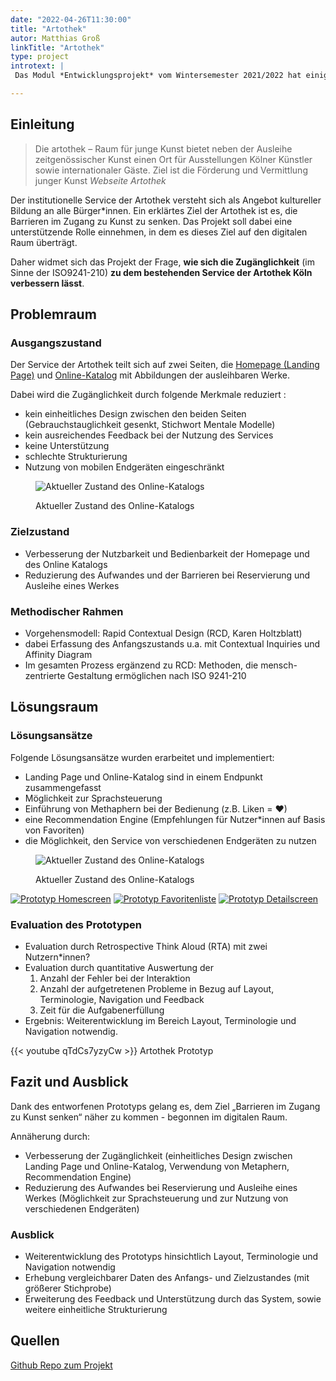 ```yaml
---
date: "2022-04-26T11:30:00"
title: "Artothek"
autor: Matthias Groß
linkTitle: "Artothek"
type: project
introtext: | 
 Das Modul *Entwicklungsprojekt* vom Wintersemester 2021/2022 hat einige besondere Projekte hervorgebracht, darunter auch das Projekt *Artothek*, von Liana Kwint und Julian Schiller.

---
```





## Einleitung

> Die artothek – Raum für junge Kunst bietet neben der Ausleihe zeitgenössischer Kunst einen Ort für Ausstellungen Kölner Künstler sowie internationaler Gäste. Ziel ist die Förderung und Vermittlung junger Kunst <cite>Webseite Artothek</cite>

Der institutionelle Service der Artothek versteht sich als Angebot kultureller Bildung an alle Bürger\*innen. Ein erklärtes Ziel der Artothek ist es, die Barrieren im Zugang zu Kunst zu senken. Das Projekt soll dabei eine unterstützende Rolle einnehmen, in dem es dieses Ziel auf den digitalen Raum überträgt.

Daher widmet sich das Projekt der Frage, **wie sich die Zugänglichkeit** (im Sinne der ISO9241-210) **zu dem bestehenden Service der Artothek Köln verbessern lässt**.


## Problemraum

### Ausgangszustand

Der Service der Artothek teilt sich auf zwei Seiten, die [Homepage (Landing Page)](https://www.museenkoeln.de/artothek/seite.aspx?s=542) und [Online-Katalog](https://artothek.kulturelles-erbe-koeln.de) mit Abbildungen der ausleihbaren Werke.

Dabei wird die Zugänglichkeit durch folgende Merkmale reduziert :
- kein einheitliches Design zwischen den beiden Seiten (Gebrauchstauglichkeit gesenkt, Stichwort Mentale Modelle)
- kein ausreichendes Feedback bei der Nutzung des Services
- keine Unterstützung
- schlechte Strukturierung
- Nutzung von mobilen Endgeräten eingeschränkt


<figure class="image is-portrait is-small">
	<div class="image-wrap">
		<img src="mobile_artothek_current.png" alt="Aktueller Zustand des Online-Katalogs">
	</div>
	<figcaption>
		<p>Aktueller Zustand des Online-Katalogs</p>
	</figcaption>
</figure>


### Zielzustand
- Verbesserung der Nutzbarkeit und Bedienbarkeit der Homepage und des Online Katalogs
- Reduzierung des Aufwandes und der Barrieren bei Reservierung und Ausleihe eines Werkes

### Methodischer Rahmen
- Vorgehensmodell: Rapid Contextual Design (RCD, Karen Holtzblatt)
- dabei Erfassung des Anfangszustands u.a. mit Contextual Inquiries und Affinity Diagram
- Im gesamten Prozess ergänzend zu RCD: Methoden, die mensch-zentrierte Gestaltung ermöglichen nach ISO 9241-210

## Lösungsraum

### Lösungsansätze
Folgende Lösungsansätze wurden erarbeitet und implementiert:
- Landing Page und Online-Katalog sind in einem Endpunkt zusammengefasst
- Möglichkeit zur Sprachsteuerung
- Einführung von Methaphern bei der Bedienung (z.B. Liken = ♥)
- eine Recommendation Engine (Empfehlungen für Nutzer\*innen auf Basis von Favoriten)
- die Möglichkeit, den Service von verschiedenen Endgeräten zu nutzen


<figure class="image is-portrait is-small">
	<div class="image-wrap">
		<img src="mobile_artothek_current.png" alt="Aktueller Zustand des Online-Katalogs">
	</div>
	<figcaption>
		<p>Aktueller Zustand des Online-Katalogs</p>
	</figcaption>
</figure>

[![Prototyp Homescreen](teaser-mobile_Prototyp_homescreen.png)](teaser-mobile_Prototyp_homescreen.png)
[![Prototyp Favoritenliste](mobile_Prototyp_favorites_screen.png)](mobile_Prototyp_favorites_screen.pn)
[![Prototyp Detailscreen](mobile_Prototyp_detail_screen.png)](mobile_Prototyp_detail_screen.png)

### Evaluation des Prototypen
- Evaluation durch Retrospective Think Aloud (RTA) mit zwei Nutzern\*innen?
- Evaluation durch quantitative Auswertung der
	1. Anzahl der Fehler bei der Interaktion
	2. Anzahl der aufgetretenen Probleme in Bezug auf Layout, Terminologie, Navigation und Feedback
	3.  Zeit für die Aufgabenerfüllung
- Ergebnis: Weiterentwicklung im Bereich Layout, Terminologie und Navigation notwendig.

{{< youtube qTdCs7yzyCw >}} Artothek Prototyp

## Fazit und Ausblick
 
Dank des entworfenen Prototyps gelang es, dem Ziel „Barrieren im Zugang zu Kunst senken“ näher zu kommen - begonnen im digitalen Raum.

Annäherung durch:
- Verbesserung der Zugänglichkeit (einheitliches Design zwischen Landing Page und Online-Katalog, Verwendung von Metaphern, Recommendation Engine)
- Reduzierung des Aufwandes bei Reservierung und Ausleihe eines Werkes (Möglichkeit zur Sprachsteuerung und zur Nutzung von verschiedenen Endgeräten)

### Ausblick
- Weiterentwicklung des Prototyps hinsichtlich Layout, Terminologie und Navigation notwendig
- Erhebung vergleichbarer Daten des Anfangs- und Zielzustandes (mit größerer Stichprobe)
- Erweiterung des Feedback und Unterstützung durch das System, sowie weitere einheitliche Strukturierung


## Quellen
[Github Repo zum Projekt](https://github.com/JJJS777/EPWS2122KwintSchiller)


